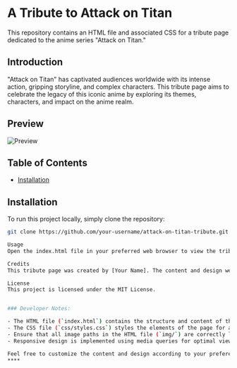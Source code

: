 # A Tribute to Attack on Titan

This repository contains an HTML file and associated CSS for a tribute page dedicated to the anime series "Attack on Titan."

## Introduction

"Attack on Titan" has captivated audiences worldwide with its intense action, gripping storyline, and complex characters. This tribute page aims to celebrate the legacy of this iconic anime by exploring its themes, characters, and impact on the anime realm.

## Preview

![Preview](img/preview.png)

## Table of Contents

- [Installation](#installation)

## Installation

To run this project locally, simply clone the repository:

```bash
git clone https://github.com/your-username/attack-on-titan-tribute.git

Usage
Open the index.html file in your preferred web browser to view the tribute page.

Credits
This tribute page was created by [Your Name]. The content and design were inspired by the anime series "Attack on Titan," created by Hajime Isayama.

License
This project is licensed under the MIT License.


### Developer Notes:

- The HTML file (`index.html`) contains the structure and content of the tribute page.
- The CSS file (`css/styles.css`) styles the elements of the page for a visually appealing presentation.
- Ensure that all image paths in the HTML file (`img/`) are correctly linked to their respective image files.
- Responsive design is implemented using media queries for optimal viewing on different devices.

Feel free to customize the content and design according to your preferences and needs. Happy coding! 🚀
****
